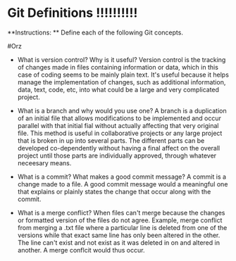 # Git Definitions !!!!!!!!!! 

**Instructions: ** Define each of the following Git concepts.

#Orz 

* What is version control?  Why is it useful?
Version control is the tracking of changes made in files containing information or data, which in this case of coding seems to be mainly plain text. 
It's useful because it helps manage the implementation of changes, such as  additional information, data, text, code, etc, into what could be a large and  very complicated project.
* What is a branch and why would you use one?
A branch is a duplication of an initial file that allows modifications to be implemented and occur parallel with that initial fial without actually affecting that very original file. 
This method is useful in collaborative projects or any large project that is broken in up into several parts. The different parts can be developed co-dependently without having a final affect on the overall project until those parts are individually approved, through whatever neceesary means.

* What is a commit? What makes a good commit message?
A commit is a change made to a file. A good commit message would a meaningful one that explains or plainly states the change that occur along with the commit. 
* What is a merge conflict?
When files can't merge because the changes or formatted version of the files do not agree. Example, merge conflict from merging a .txt file where a particular line is deleted from one of the versions while that exact same line has only been altered in the other. The line can't exist and not exist as it was deleted in on and altered in another. A merge conflcit would thus occur.